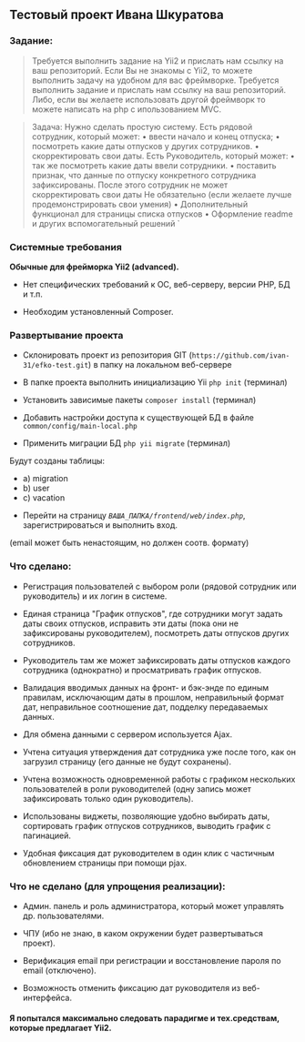 ## Тестовый проект Ивана Шкуратова
### Задание:
> Требуется выполнить задание на Yii2 и прислать нам ссылку на ваш репозиторий.
 Если Вы не знакомы с Yii2, то можете выполнить задачу на удобном для вас фреймворке.
 Требуется выполнить задание и прислать нам ссылку на ваш репозиторий.
 Либо, если вы желаете использовать другой фреймворк то можете написать на php с ипользованием MVC.
 
> Задача:
 Нужно сделать простую систему.
 Есть рядовой сотрудник, который может:
 •	ввести начало и конец отпуска;
 •	посмотреть какие даты отпусков у других сотрудников.
 •	скорректировать свои даты.
 Есть Руководитель, который может:
 •	так же посмотреть какие даты ввели сотрудники.
 •	поставить признак, что данные по отпуску конкретного сотрудника зафиксированы.
 После этого сотрудник не может скорректировать свои даты
 Не обязательно (если желаете лучше продемонстрировать свои умения)
 •	Дополнительный функционал для страницы списка отпусков
 •	Оформление readme и других вспомогательный решений `
    
### Системные требования
**Обычные для фрейморка Yii2 (advanced).**

- Нет специфических требований к ОС, веб-серверу, версии PHP, БД и т.п.

- Необходим установленный Composer.

### Развертывание проекта
- Склонировать проект из репозитория GIT (`https://github.com/ivan-31/efko-test.git`) в папку на локальном веб-сервере

- В папке проекта выполнить инициализацию Yii `php init`  (терминал)

- Установить зависимые пакеты `composer install` (терминал)

- Добавить настройки доступа к существующей БД в файле `common/config/main-local.php`

- Применить миграции БД `php yii migrate` (терминал)

Будут созданы таблицы:
 + а) migration
 + b) user
 + c) vacation

- Перейти на страницу *`ВАША_ПАПКА/frontend/web/index.php`*, зарегиcтрироваться и выполнить вход.

(email может быть ненастоящим, но должен соотв. формату)

### Что сделано:
- Регистрация пользователей с выбором роли (рядовой сотрудник или руководитель) и их логин в системе.

- Единая страница "График отпусков", где сотрудники могут задать даты своих отпусков, исправить эти даты (пока они не зафиксированы руководителем), посмотреть даты отпусков других сотрудников.

- Руководитель там же может зафиксировать даты отпусков каждого сотрудника (однократно) и просматривать график отпусков.

- Валидация вводимых данных на фронт- и бэк-энде по единым правилам, исключающим даты в прошлом, неправильный формат дат, неправильное соотношение дат, подделку передаваемых данных.

- Для обмена данными с сервером используется Аjax.

- Учтена ситуация утверждения дат сотрудника уже после того, как он загрузил страницу (его данные не будут сохранены).

- Учтена возможность одновременной работы с графиком нескольких пользователей в роли руководителей (одну запись может зафиксировать только один руководитель).

- Использованы виджеты, позволяющие удобно выбирать даты, сортировать график отпусков сотрудников, выводить график с пагинацией.

- Удобная фиксация дат руководителем в один клик с частичным обновлением страницы при помощи pjax.

### Что не сделано (для упрощения реализации):
- Админ. панель и роль администратора, который может управлять др. пользователями.

- ЧПУ (ибо не знаю, в каком окружении будет развертываться проект).

- Верификация email при регистрации и восстановление пароля по email (отключено).

- Возможность отменить фиксацию дат руководителя из веб-интерфейса.

#### Я попытался максимально следовать парадигме и тех.средствам, которые предлагает Yii2.